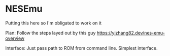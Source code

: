 # NESEmu
Putting this here so I'm obligated to work on it

Plan: Follow the steps layed out by this guy https://yizhang82.dev/nes-emu-overview

Interface: Just pass path to ROM from command line. Simplest interface.